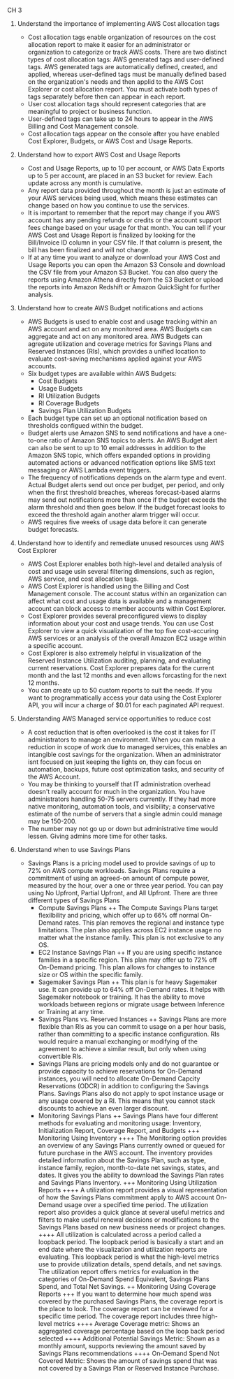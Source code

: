 CH 3

1. Understand the importance of implementing AWS Cost allocation tags
    - Cost allocation tags enable organization of resources on the cost allocation report to make it easier for an administrator or organization to categorize or track AWS costs.  There are two distinct types of cost allocation tags:  AWS generated tags and user-defined tags.  AWS generated tags are automatically defined, created, and applied, whereas user-defined tags must be manually defined based on the organization's needs and then applid to the AWS Cost Explorer or cost allocation report.  You must activate both types of tags separately before then can appear in each report.
    - User cost allocation tags should represent categories that are meaningful to project or business function.
    - User-defined tags can take up to 24 hours to appear in the AWS Billing and Cost Management console.
    - Cost allocation tags appear on the console after you have enabled Cost Explorer, Budgets, or AWS Cost and Usage Reports.

2. Understand how to export AWS Cost and Usage Reports
    - Cost and Usage Reports, up to 10 per account, or AWS Data Exports up to 5 per account, are placed in an S3 bucket for review.  Each update across any month is cumulative.
    - Any report data provided throughout the month is just an estimate of your AWS services being used, which means these estimates can change based on how you continue to use the services.
    - It is important to remember that the report may change if you AWS account has any pending refunds or credits or the account support fees change based on your usage for that month.  You can tell if your AWS Cost and Usage Report is finalized by looking for the Bill/Invoice ID column in your CSV file.  If that column is present, the bill has been finalized and will not change.
    - If at any time you want to analyze or download your AWS Cost and Usage Reports you can open the Amazon S3 Console and download the CSV file from your Amazon S3 Bucket.  You can also query the reports using Amazon Athena directly from the S3 Bucket or upload the reports into Amazon Redshift or Amazon QuickSight for further analysis.

3. Understand how to create AWS Budget notifications and actions
    - AWS Budgets is used to enable cost and usage tracking within an AWS account and act on any monitored area.  AWS Budgets can aggregate and act on any monitored area.  AWS Budgets can agregate utilization and coverage metrics for Savings Plans and Reserved Instances (RIs), which provides a unified location to evaluate cost-saving mechanisms applied against your AWS accounts.
    - Six budget types are available within AWS Budgets:
        + Cost Budgets
        + Usage Budgets
        + RI Utilization Budgets
        + RI Coverage Budgets
        + Savings Plan Utilization Budgets
    - Each budget type can set up an optional notification based on thresholds configued within the budget.
    - Budget alerts use Amazon SNS to send notifications and have a one-to-one ratio of Amazon SNS topics to alerts.  An AWS Budget alert can also be sent to up to 10 email addresses in addition to the Amazon SNS topic, which offers expanded options in providing automated actions or advanced notification options like SMS text messaging or AWS Lambda event triggers.
    - The frequency of notifications depends on the alarm type and event.  Actual Budget alerts send out once per budget, per period, and only when the first threshold breaches, whereas forecast-based alarms may send out notifications more than once if the budget exceeds the alarm threshold and then goes below.  If the budget forecast looks to exceed the threshold again another alarm trigger will occur.
    - AWS requires five weeks of usage data before it can generate budget forecasts.

4. Understand how to identify and remediate unused resources usng AWS Cost Explorer
    - AWS Cost Explorer enables both high-level and detailed analysis of cost and usage usin several filtering dimensions, such as region, AWS service, and cost allocation tags.
    - AWS Cost Explorer is handled using the Billing and Cost Management console.  The account status within an organization can affect what cost and usage data is available and a management account can block access to member accounts within Cost Explorer.
    - Cost Explorer provides several preconfigured views to display information about your cost and usage trends.  You can use Cost Explorer to view a quick visualization of the top five cost-accuring AWS services or an analysis of the overall Amazon EC2 usage within a specific account.
    - Cost Explorer is also extremely helpful in visualization of the Reserved Instance Utilization auditing, planning, and evaluating current reservations.  Cost Explorer prepares data for the current month and the last 12 months and even allows forcasting for the next 12 months.
    - You can create up to 50 custom reports to suit the needs.  If you want to programmatically access your data using the Cost Explorer API, you will incur a charge of $0.01 for each paginated API request.

5. Understanding AWS Managed service opportunities to reduce cost
    - A cost reduction that is often overlooked is the cost it takes for IT administrators to manage an environment.  When you can make a reduction in scope of work due to managed services, this enables an intangible cost savings for the organization.  When an administrator isnt focused on just keeping the lights on, they can focus on automation, backups, future cost optimization tasks, and security of the AWS Account.
    - You may be thinking to yourself that IT administration overhead doesn't really account for much in the organization.  You have administrators handling 50-75 servers currently.  If they had more native monitoring, automation tools, and visibility; a conservative estimate of the numbe of servers that a single admin could manage may be 150-200.
    - The number may not go up or down but administrative time would lessen.  Giving admins more time for other tasks.

6. Understand when to use Savings Plans
    - Savings Plans is a pricing model used to provide savings of up to 72% on AWS compute workloads.  Savings Plans require a commitment of using an agreed-on amount of compute power, measured by the hour, over a one or three year period.  You can pay using No Upfront, Partial Upfront, and All Upfront.  There are three different types of Savings Plans
        + Compute Savings Plans
            ++ The Compute Savings Plans target flexilbility and pricing, which offer up to 66% off normal On-Demand rates.  This plan removes the regional and instance type limitations.  The plan also applies across EC2 instance usage no matter what the instance family.  This plan is not exclusive to any OS.
        + EC2 Instance Savings Plan
            ++ If you are using specific instance families in a specific region. This plan may offer up to 72% off On-Demand pricing.  This plan allows for changes to instance size or OS within the specific family.
        + Sagemaker Savings Plan
            ++ This plan is for heavy Sagemaker use. It can provide up to 64% off On-Demand rates.  It helps with Sagemaker notebook or training.  It has the ability to move workloads between regions or migrate usage between Inference or Training at any time.
        + Savings Plans vs. Reserved Instances
            ++ Savings Plans are more flexible than RIs as you can commit to usage on a per hour basis, rather than committing to a specific instance configuration.  RIs would require a manual exchanging or modifying of the agreement to achieve a similar result, but only when using convertible RIs.
        + Savings Plans are pricing models only and do not guarantee or provide capacity to achieve reservations for On-Demand instances, you will need to allocate On-Demand Capcity Reservations (ODCR) in addition to configuring the Savings Plans.  Savings Plans also do not apply to spot instance usage or any usage covered by a RI.  This means that you cannot stack discounts to achieve an even larger discount.
        + Monitoring Savings Plans
            ++ Savings Plans have four different methods for evaluating and monitoring usage:  Inventory, Initialization Report, Coverage Report, and Budgets
                +++ Monitoring Using Inventory
                    ++++ The Monitoring option provides an overview of any Savings Plans currently owned or queued for future purchase in the AWS account. The inventory provides detailed information about the Savings Plan, such as type, instance family, region, month-to-date net savings, states, and dates.  It gives you the ability to download the Savings Plan rates and Savings Plans Inventory.
                +++ Monitoring Using Utilization Reports
                    ++++ A utilization report provides a visual representation of how the Savings Plans commitment apply to AWS account On-Demand usage over a specified time period.  The utilization report also provides a quick glance at several useful metrics and filters to make useful renewal decisions or modifications to the Savings Plans based on new business needs or project changes.
                    ++++ All utilization is calculated across a period called a loopback period.  The loopback period is basically a start and an end date where the visualization and utilization reports are evaluating.  This loopback period is what the high-level metrics use to provide utilization details, spend details, and net savings.  The utilization report offers metrics for evaluation in the categories of On-Demand Spend Equivalent, Savings Plans Spend, and Total Net Savings.
            ++ Monitoring Using Coverage Reports
                +++ If you want to determine how much spend was covered by the purchased Savings Plans, the coverage report is the place to look.  The coverage report can be reviewed for a specific time period.  The coverage report includes three high-level metrics
                    ++++ Average Coverage metric:  Shows an aggregated coverage percentage based on the loop back period selected
                    ++++ Additional Potential Savings Metric:  Shown as a monthly amount, supports reviewing the amount saved by Savings Plans recommendations
                    ++++ On-Demand Spend Not Covered Metric: Shows the amount of savings spend that was not covered by a Savings Plan or Reserved Instance Purchase.
